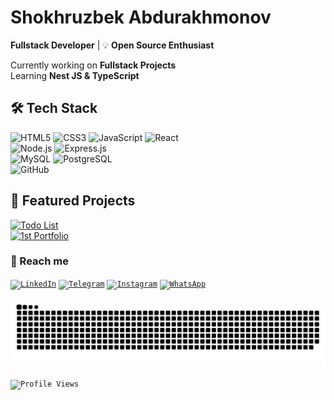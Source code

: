  #  **Shokhruzbek Abdurakhmonov**  

**Fullstack Developer** | 💡 **Open Source Enthusiast**  

Currently working on **Fullstack Projects**  
Learning **Nest JS & TypeScript**  

## 🛠 Tech Stack  

![HTML5](https://img.shields.io/badge/HTML5-%23000000.svg?style=for-the-badge&logo=html5&logoColor=white)
![CSS3](https://img.shields.io/badge/CSS3-%23000000.svg?style=for-the-badge&logo=css3&logoColor=white)
![JavaScript](https://img.shields.io/badge/JavaScript-%23000000.svg?style=for-the-badge&logo=javascript&logoColor=white)
![React](https://img.shields.io/badge/React-%23000000.svg?style=for-the-badge&logo=react&logoColor=white)   
![Node.js](https://img.shields.io/badge/Node.js-%23000000.svg?style=for-the-badge&logo=node.js&logoColor=white) 
![Express.js](https://img.shields.io/badge/Express.js-%23000000.svg?style=for-the-badge&logo=express&logoColor=white)   
![MySQL](https://img.shields.io/badge/MySQL-%23000000.svg?style=for-the-badge&logo=mysql&logoColor=white)
![PostgreSQL](https://img.shields.io/badge/PostgreSQL-%23000000.svg?style=for-the-badge&logo=postgresql&logoColor=white)  
![GitHub](https://img.shields.io/badge/GitHub-%23000000.svg?style=for-the-badge&logo=github&logoColor=white)

## 📂 Featured Projects

[![Todo List](https://img.shields.io/badge/Todo%20List-%E2%86%92-000000?style=social&logo=google)](https://todo-list-sandy-delta-63.vercel.app/)  
[![1st Portfolio](https://img.shields.io/badge/1st%20Portfolio-%E2%86%92-000000?style=social&logo=firefox)](https://my-first-portfolio-dun.vercel.app/)



### 🔗 Reach me
<code>[![LinkedIn](https://img.shields.io/badge/LinkedIn-%23000000?style=flat&logo=linkedIn&logoColor=white)](https://www.linkedin.com/in/ashokhruzbek)</code>
<code>[![Telegram](https://img.shields.io/badge/Telegram-%23000000?style=flat&logo=telegram&logoColor=white)](https://t.me/ashokhruzbek)</code>
<code>[![Instagram](https://img.shields.io/badge/Instagram-%23000000?style=flat&logo=instagram&logoColor=white)](https://www.instagram.com/a.shokhruzbek)</code>
<code>[![WhatsApp](https://img.shields.io/badge/WhatsApp-000000?style=flat&logo=whatsapp&logoColor=white)](https://wa.me/+998930475909)</code>


![Snake animation](https://raw.githubusercontent.com/Platane/snk/output/github-contribution-grid-snake-dark.svg)  

<code>![Profile Views](https://komarev.com/ghpvc/?username=ashokhruzbek&color=000000)</code>

